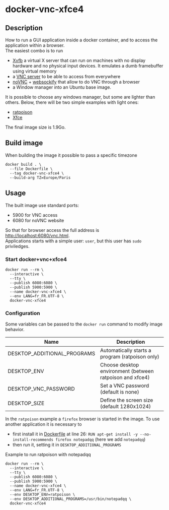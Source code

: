# docker-vnc-xfce4

## Description

How to run a GUI application inside a docker container, and to access the application within a browser.  
The easiest combo is to run 
- [Xvfb](https://www.x.org/releases/X11R7.6/doc/man/man1/Xvfb.1.xhtml) a virtual X server that can run on machines with no display hardware and no physical input devices. It emulates a dumb framebuffer using virtual memory
- a [VNC server](https://github.com/LibVNC/x11vnc) to be able to access from everywhere
- [noVNC](https://github.com/novnc/noVNC) + [websockify](https://github.com/novnc/websockify) that allow to do VNC through a browser
- a Window manager
into an Ubuntu base image.

It is possible to choose any windows manager, but some are lighter than others. Below, there will be two simple examples with light ones:
- [ratpoison](http://www.nongnu.org/ratpoison/)
- [Xfce](https://www.xfce.org/)

The final image size is 1.9Go.

## Build image

When building the image it possible to pass a specific timezone

    docker build . \
      --file Dockerfile \
      --tag docker-vnc-xfce4 \
      --build-arg TZ=Europe/Paris

## Usage

The built image use standard ports:
- 5900 for VNC access
- 6080 for noVNC website

So that for browser access the full address is [http://localhost:6080/vnc.html](http://localhost:6080/vnc.html).  
Applications starts with a simple user: `user`, but this user has `sudo` priviledges.  

### Start docker+vnc+xfce4

    docker run --rm \
      --interactive \
      --tty \
      --publish 6080:6080 \
      --publish 5900:5900 \
      --name docker-vnc-xfce4 \
      --env LANG=fr_FR.UTF-8 \
      docker-vnc-xfce4

### Configuration

Some variables can be passed to the `docker run` command to modify image behavior.

| Name                         | Description                                              |
| ---------------------------- | ---------------------------------------------------------|
| DESKTOP_ADDITIONAL_PROGRAMS  | Automatically starts a program (ratpoison only)          |
| DESKTOP_ENV                  | Choose desktop environment (between ratpoison and xfce4) |
| DESKTOP_VNC_PASSWORD         | Set a VNC password (default is none)                     |
| DESKTOP_SIZE                 | Define the screen size (default 1280x1024)               |

In the `ratpoison` example a `firefox` browser is started in the image. To use another application it is necessary to

- first install it in [Dockerfile](Dockerfile) at line 26: `RUN	apt-get install -y --no-install-recommends firefox notepadqq` (here we add `notepadqq`)
- then run it, setting it in `DESKTOP_ADDITIONAL_PROGRAMS`

Example to run ratpoison with notepadqq

    docker run --rm \
      --interactive \
      --tty \
      --publish 6080:6080 \
      --publish 5900:5900 \
      --name docker-vnc-xfce4 \
      --env LANG=fr_FR.UTF-8 \
      --env DESKTOP_ENV=ratpoison \
      --env DESKTOP_ADDITIONAL_PROGRAMS=/usr/bin/notepadqq \
      docker-vnc-xfce4